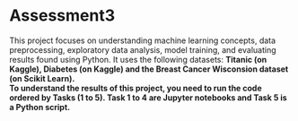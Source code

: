 # Assessment3
This project focuses on understanding machine learning concepts, data preprocessing, exploratory data analysis, model training, and evaluating results found using Python. It uses the following datasets: <b>Titanic (on Kaggle), <b>Diabetes (on Kaggle) and the <b>Breast Cancer Wisconsion dataset (on Scikit Learn).
</br>To understand the results of this project, you need to run the code ordered by Tasks (1 to 5). Task 1 to 4 are Jupyter notebooks and Task 5 is a Python script.
